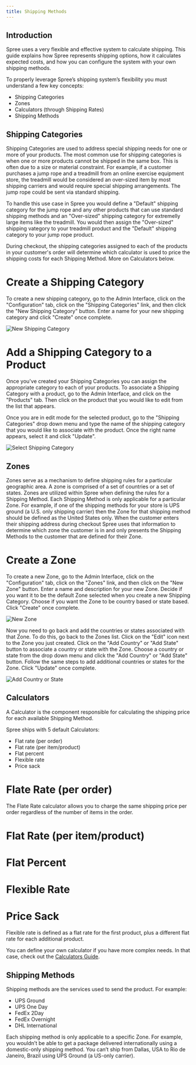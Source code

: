 ```yaml
---
title: Shipping Methods
---
```


## Introduction

Spree uses a very flexible and effective system to calculate shipping. This guide explains how Spree represents shipping options, how it calculates expected costs, and how you can configure the system with your own shipping methods.

To properly leverage Spree’s shipping system’s flexibility you must understand a few key concepts:

* Shipping Categories
* Zones
* Calculators (through Shipping Rates)
* Shipping Methods

## Shipping Categories

Shipping Categories are used to address special shipping needs for one or more of your products. The most common use for shipping categories is when one or more products cannot be shipped in the same box. This is often due to a size or material constraint. For example, if a customer purchases a jump rope and a treadmill from an online exercise equipment store, the treadmill would be considered an over-sized item by most shipping carriers and would require special shipping arrangements. The jump rope could be sent via standard shipping. 

To handle this use case in Spree you would define a "Default" shipping category for the jump rope and any other products that can use standard shipping methods and an "Over-sized" shipping category for extremelly large items like the treadmill. You would then assign the "Over-sized" shipping vategory to your treadmill product and the "Default" shipping category to your jump rope product. 

During checkout, the shipping categories assigned to each of the products in your customer's order will determine which calculator is used to price the shipping costs for each Shipping Method. More on Calculators below. 

# Create a Shipping Category

To create a new shipping category, go to the Admin Interface, click on the "Configuration" tab, click on the "Shipping Categories" link, and then click the "New Shipping Category" button. Enter a name for your new shipping category and click "Create" once complete. 

![New Shipping Category](/images/user/new_shipping_category.jpg)

# Add a Shipping Category to a Product

Once you've created your Shipping Categories you can assign the appropriate category to each of your products. To associate a Shipping Category with a product, go to the Admin Interface, and click on the "Products" tab. Then click on the product that you would like to edit from the list that appears. 

Once you are in edit mode for the selected product, go to the "Shipping Categories" drop down menu and type the name of the shipping category that you would like to associate with the product. Once the right name appears, select it and click "Update".

![Select Shipping Category](/images/user/select_shipping_category.jpg) 

## Zones

Zones serve as a mechanism to define shipping rules for a particular geographic area. A zone is comprised of a set of countries or a set of states. Zones are utilized within Spree when defining the rules for a Shipping Method. Each Shipping Method is only applicable for a particular Zone. For example, if one of the shipping methods for your store is UPS ground (a U.S. only shipping carrier) then the Zone for that shipping method should be defined as the United States only. When the customer enters their shipping address during checkout Spree uses that information to determine which zone the customer is in and only presents the Shipping Methods to the customer that are defined for their Zone. 

# Create a Zone 

To create a new Zone, go to the Admin Interface, click on the "Configuration" tab, click on the "Zones" link, and then click on the "New Zone" button. Enter a name and description for your new Zone. Decide if you want it to be the default Zone selected when you create a new Shipping Category. Choose if you want the Zone to be country based or state based. Click "Create" once complete.

![New Zone](/images/user/new_zone.jpg) 

Now you need to go back and add the countries or states associated with that Zone. To do this, go back to the Zones list. Click on the "Edit" icon next to the Zone you just created. Click on the "Add Country" or "Add State" button to associate a country or state with the Zone. Choose a country or state from the drop down menu and click the "Add Country" or "Add State" button. Follow the same steps to add additional countries or states for the Zone. Click "Update" once complete. 

![Add Country or State](/images/user/add_country.jpg) 

## Calculators

A Calculator is the component responsible for calculating the shipping price for each available Shipping Method.

Spree ships with 5 default Calculators:

* Flat rate (per order)
* Flat rate (per item/product)
* Flat percent
* Flexible rate
* Price sack

# Flate Rate (per order)

The Flate Rate calculator allows you to charge the same shipping price per order regardless of the number of items in the order. 

# Flat Rate (per item/product)

# Flat Percent

# Flexible Rate

# Price Sack

Flexible rate is defined as a flat rate for the first product, plus a different flat rate for each additional product.

You can define your own calculator if you have more complex needs. In that case, check out the [Calculators Guide](developer/calculators.html).

## Shipping Methods

Shipping methods are the services used to send the product. For example:

* UPS Ground
* UPS One Day
* FedEx 2Day
* FedEx Overnight
* DHL International

Each shipping method is only applicable to a specific Zone. For example, you wouldn’t be able to get a package delivered internationally using a domestic-only shipping method. You can’t ship from Dallas, USA to Rio de Janeiro, Brazil using UPS Ground (a US-only carrier).

